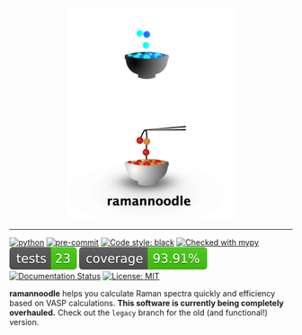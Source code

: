 <div align="center">
  <img width="300" src="docs/logo_dark.png#gh-dark-mode-only">
  <img width="300" src="docs/logo.png#gh-light-mode-only">
</div>

-------
[![python](https://img.shields.io/badge/Python-3.12-3776AB.svg?style=flat&logo=python&logoColor=white)](https://www.python.org) [![pre-commit](https://img.shields.io/badge/pre--commit-enabled-brightgreen?logo=pre-commit&logoColor=white)](https://github.com/pre-commit/pre-commit) [![Code style: black](https://img.shields.io/badge/code%20style-black-000000.svg)](https://github.com/psf/black) [![Checked with mypy](http://www.mypy-lang.org/static/mypy_badge.svg)](http://mypy-lang.org/) ![Tests](reports/tests-badge.svg) [![Coverage](reports/coverage-badge.svg)](./reports/coverage/index.html) [![Documentation Status](https://readthedocs.org/projects/ramannoodle/badge/?version=latest)](https://ramannoodle.readthedocs.io/en/latest/?badge=latest) [![License: MIT](https://img.shields.io/badge/License-MIT-blue.svg)](https://opensource.org/license/mit)


**ramannoodle** helps you calculate Raman spectra quickly and efficiency based on VASP calculations. **This software is currently being completely overhauled.** Check out the `legacy` branch for the old (and functional!) version.
